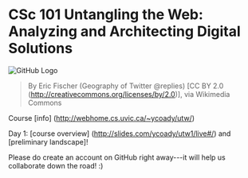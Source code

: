 # CSc 101 Untangling the Web: Analyzing and Architecting Digital Solutions 
![GitHub Logo](https://upload.wikimedia.org/wikipedia/commons/5/50/Geography_of_Twitter_%40replies_%286238509140%29.jpg)

> By Eric Fischer (Geography of Twitter @replies) [CC BY 2.0 (http://creativecommons.org/licenses/by/2.0)], via Wikimedia Commons

Course [info] (http://webhome.cs.uvic.ca/~ycoady/utw/)

Day 1: [course overview] (http://slides.com/ycoady/utw1/live#/) and [preliminary landscape]! 
       
Please do create an account on GitHub right away---it will help us collaborate down the road! :) 
